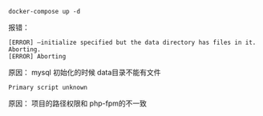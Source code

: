 ```
docker-compose up -d 
```

报错：

````
[ERROR] –initialize specified but the data directory has files in it. Aborting.
[ERROR] Aborting
````

原因： mysql 初始化的时候 data目录不能有文件



```
Primary script unknown
```

原因： 项目的路径权限和 php-fpm的不一致